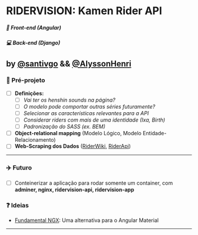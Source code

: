 # RIDERVISION: Kamen Rider API
##### 🎨 Front-end (Angular)
##### :computer: Back-end (Django)
by [@santivgo](github.com/santivgo) && [@AlyssonHenri](github.com/AlyssonHenri)
---
### :pencil: Pré-projeto 
- [ ] **Definições:**
    - [ ] *Vai ter os henshin sounds na página?*
    - [ ] *O modelo pode comportar outras séries futuramente?*
    - [ ] *Selecionar as características relevantes para a API*
    - [ ] *Considerar riders com mais de uma identidade (Ixa, Birth)*
    - [ ] *Padronização do SASS (ex. BEM)*
- [ ] **Object-relational mapping** (Modelo Lógico, Modelo Entidade-Relacionamento)
- [ ] **Web-Scraping dos Dados** ([RiderWiki](https://kamenrider.fandom.com/pt/wiki/Wiki_Kamen_Rider), [RiderApi](https://riderapi.netlify.app/))
---

### :airplane: Futuro
- [ ] Conteinerizar a aplicação para rodar somente um container, com **adminer, nginx, ridervision-api, ridervision-app**  
### :question: Ideias
- [Fundamental NGX](https://sap.github.io/fundamental-ngx/#/core/home): Uma alternativa para o Angular Material

---
